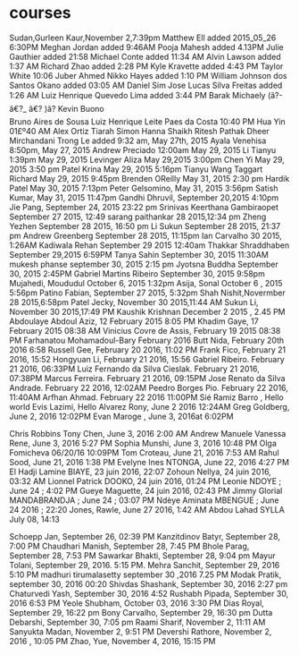 ﻿# courses
Sudan,Gurleen Kaur,November 2,7:39pm
Matthew Ell added 2015_05_26 6:30PM
Meghan Jordan added 9:46AM
Pooja Mahesh added 4.13PM
Julie Gauthier added 21:58
Michael Conte added 11:34 AM
Alvin Lawson added 1:37 AM
Richard Zhao added 2:28 PM
Kyle Kravette added 4:43 PM
Taylor White 10:06
Juber Ahmed
Nikko Hayes added 1:10 PM
William Johnson dos Santos Okano added 03:05 AM
Daniel Sim
Jose Lucas Silva Freitas added 1:26 AM
Luiz Henrique Quevedo Lima added 3:44 PM
Barak Michaely (ã?-â€?_ â€? )ã?
Kevin Buono  
Bruno Aires de Sousa
Luiz Henrique Leite Paes da Costa 10:40 PM
Hua Yin 01£º40 AM
Alex Ortiz
Tiarah Simon
Hanna Shaikh
Ritesh Pathak
Dheer Mirchandani
Trong Le added 9:32 am, May 27th, 2015
Ayala Venehisa 8:50pm, May 27, 2015
Andrew Preciado 12:00am May 29, 2015
Li Tianyu 1:39pm May 29, 2015
Levinger Aliza May 29,2015 3:00pm
Chen Yi May 29, 2015 3:50 pm
Patel Krina May 29, 2015 5:16pm
Tianyu Wang
Taggart Richard May 29, 2015 9:45pm
Brenden OReilly May 31, 2015 2:30 pm
Hardik Patel May 30, 2015 7:13pm
Peter Gelsomino, May 31, 2015 3:56pm
Satish Kumar, May 31, 2015 11:47pm
Gandhi Dhruvil, September 20,2015 4:10pm
Jie Pang, September 24, 2015 23:22 pm
Srinivas Keerthana Gambiraopet September 27 2015, 12:49
sarang paithankar 28 2015,12:34 pm
Zheng Yezhen September 28 2015, 16:50 pm
Li Sukun September 28 2015, 21:37 pm
Andrew Greenberg September 28 2015, 11:15pm
Ian Carvalho 30 2015, 1:26AM
Kadiwala Rehan September 29 2015 12:40am
Thakkar Shraddhaben September 29,2015 6:59PM
Tanya Sahin September 30, 2015 11:30AM
mukesh phanse september 30, 2015 2:15 pm
Jyotsna Buddha September 30, 2015 2:45PM
Gabriel Martins Ribeiro September 30, 2015 9:58pm
Mujahedi, Moududul October 6, 2015 1:32pm
Asija, Sonal October 6 , 2015 5:56pm
Patino Fabian, September 27 2015, 5:32pm
Shah Nishit,Novermber 28 2015,6:58pm
Patel Jecky, November 30 2015,11:44 AM
Sukun Li, November 30 2015,17:49 PM
Kaushik Krishnan December 2 2015 , 2.45 PM
Abdoulaye Abdoul Aziz, 12 February 2015 8:05 PM 
Khadim Gaye, 17 February 2015 08:38 AM
Vinicius Covre de Assis, February 19 2015 08:38 PM
Farhanatou Mohamadoul-Bary February 2016
Butt Nida, February 20th 2016 6:58
Russell Gee, February 20 2016, 11:02 PM
Frank Fico, February 21 2016, 15:52
Hongyuan Li, February 21 2016, 15:56
Gabriel Ribeiro. February 21 2016, 06:33PM
Luiz Fernando da Silva Cieslak. February 21 2016, 07:38PM
Marcus Ferreira. February 21 2016, 09:15PM
Jose Renato da Silva Andrade. February 22 2016, 12:02AM
Peedro Borges Pio. February 22 2016, 11:40AM
Arfhan Ahmad. February 22 2016 11:00PM
Sié Ramiz Barro , Hello world
Evis Lazimi, Hello
Alvarez Rony, June 2 2016 12:24AM
Greg Goldberg, June 2, 2016 12:02PM 
Evan Maroge , June 3, 2016at 6:02PM 

Chris Robbins
Tony Chen, June 3, 2016 2:00 AM
Andrew Manuele
Vanessa Rene, June 3, 2016 5:27 PM
Sophia Munshi, June 3, 2016 10:48 PM
Olga Fomicheva 06/20/16 10:09PM
Tom Croteau, June 21, 2016 7:53 AM
Rahul Sood, June 21, 2016 1:38 PM
Evelyne Ines NTONGA, June 22, 2016 4:27 PM
El Hadji Lamine BIAYE, 23 juin 2016, 22:07
Zohoun Nellya, 24 juin 2016, 03:32 AM
Lionnel Patrick DOOKO, 24 juin 2016, 01:24 PM
Leonie NDOYE ; June 24 ; 4:02 PM
Gueye Maguette, 24 juin 2016, 02:43 PM
Jimmy Glorial MANDABRANDJA ; June 24 ; 03:07 PM
Ndèye Aminata MBENGUE ; June 24 2016 ; 22:20
Jones, Rawle, June 27 2016, 1:42 AM
Abdou Lahad SYLLA July 08, 14:13

Schoepp Jan, September 26, 02:39 PM
Kanzitdinov Batyr, September 28, 7:00 PM
Chaudhari Manish, September 28, 7:45 PM
Bhole Parag, September 28, 7:53 PM
Sawarkar Bhakti, September 28, 9:04 pm
Mayur Tolani, September 29, 2016. 5:15 PM.
Mehra Sanchit, September 29, 2016 5:10 PM
madhuri tirumalasetty september 30 ,2016 7.25 PM
Modak Pratik, september 30, 2016 00:20 
Shivdas Shashank, September 30, 2016 2:27 pm
Chaturvedi Yash, September 30, 2016 4:52
Rushabh Pipada, September 30, 2016 6:53 PM
Yeole Shubham, October 03, 2016 3:30 PM
Dias Royal, September 29, 16:22 pm
Bony Carvalho, September 29, 16:30 pm
Dutta Debarshi, September 30, 7:05 pm
Raami Sharif, November 2, 11:11 AM
Sanyukta Madan, November 2, 9:51 PM
Devershi Rathore, November 2, 2016 , 10:05 PM
Zhao, Yue, November 4, 2016, 15:15 PM
